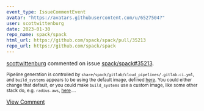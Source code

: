 ```yaml
---
event_type: IssueCommentEvent
avatar: "https://avatars.githubusercontent.com/u/6527504?"
user: scottwittenburg
date: 2023-01-30
repo_name: spack/spack
html_url: https://github.com/spack/spack/pull/35213
repo_url: https://github.com/spack/spack
---
```


<a href='https://github.com/scottwittenburg' target='_blank'>scottwittenburg</a> commented on issue <a href='https://github.com/spack/spack/pull/35213' target='_blank'>spack/spack#35213</a>.

<small>Pipeline generation is controlled by `share/spack/gitlab/cloud_pipelines/.gitlab-ci.yml`, and `build_systems` appears to be using the default image, defined [here](https://github.com/spack/spack/blob/227c6061e5f390e00e4e10b6fef53d32a1d1e31d/share/spack/gitlab/cloud_pipelines/.gitlab-ci.yml#L4).  You could either change that default, or you could make `build_systems` use a custom image, like some other stack do, e.g. `radius-aws`, [here](https://github.com/spack/spack/blob/227c6061e5f390e00e4e10b6fef53d32a1d1e31d/share/spack/gitlab/cloud_pipelines/.gitlab-ci.yml#L482)....</small>

<a href='https://github.com/spack/spack/pull/35213' target='_blank'>View Comment</a>